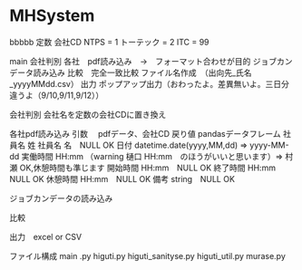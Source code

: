 # MHSystem
bbbbb
定数
	会社CD
		NTPS = 1
		トーテック = 2
		ITC = 99

main
	会社判別
	各社　pdf読み込み　→　フォーマット合わせが目的
	ジョブカンデータ読み込み
	比較　完全一致比較
	ファイル名作成　（出向先_氏名_yyyyMMdd.csv）
	出力
	ポップアップ出力（おわったよ。差異無いよ。三日分違うよ（9/10,9/11,9/12））

会社判別
	会社名を定数の会社CDに置き換え

各社pdf読み込み
	引数　
		pdfデータ、会社CD
	戻り値 pandasデータフレーム
        社員名 姓
    	社員名 名　NULL OK
        日付 datetime.date(yyyy,MM,dd) => yyyy-MM-dd
        実働時間 HH:mm
            （warning 樋口 HH:mm　のほうがいいと思います）=> 村瀬 OK,休憩時間も準じます
        開始時間 HH:mm　NULL OK
        終了時間 HH:mm　NULL OK
        休憩時間 HH:mm　NULL OK
        備考 string　NULL OK
	
ジョブカンデータの読み込み

比較

出力　excel or CSV


ファイル構成
main .py
higuti.py
higuti_sanityse.py
higuti_util.py
murase.py
